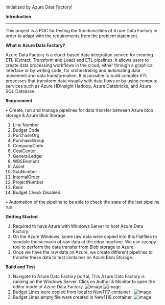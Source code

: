Initialized by Azure Data Factory!

**Introduction**
__________________________________________________________________________________________________________________________________________________
This project is a POC for testing the functionalities of Azure Data Factory in order to adapt with the requirements from the problem statement.

**What is Azure Data Factory?**

Azure Data Factory is a cloud-based data integration service for creating ETL (Extract, Transform and Load) and ETL pipelines. It allows users to create data processing workflows in the cloud, either through a graphical interface or by writing code, for orchestrating and automating data movement and data transformation. It is possible to build complex ETL processes that transform data visually with data flows or by using compute services such as Azure HDInsight Hadoop, Azure Databricks, and Azure SQL Database.

**Requirement**

•	Create, run and manage pipelines for data transfer between Azure blob storage & Azure Blob Storage.

1.	Line Number
2.	Budget Code
3.	PurchaseOrg
4.	PurchaseGroup
5.	CompanyCode
6.	CostCenter
7.	GeneralLedger
8.	WBSElement
9.	Asset
10.	SubNumber
11.	InternalOrder
12.	ProjectNumber
13.	Rank
14.	Budget Check Disabled

•	Automation of the pipeline to be able to check the state of the last pipeline run

**Getting Started**

1.	Required to have Azure with Windows Server to host Azure Data Factory.
2.	On the Azure Windows, some raw data were copied into this Flatfiles to simulate the scenario of raw data at the edge machine. We use azcopy tool to perform the data transfer     from Blob storage to Azure.
3.	Once we have the raw data on Azure, we create different pipelines to transfer these data to test container on Azure Blob Storage.

**Build and Test**
1.  Navigate to Azure Data Factory portal, This Azure Data Factory is running on the Windows Server. Click on Author & Monitor to open the editor mode of Azure Data Factory. 
![image](https://user-images.githubusercontent.com/94681830/142825597-fee510eb-3b9b-4517-8958-104da3fafb63.png)
![image](https://user-images.githubusercontent.com/94681830/142822989-3fb03564-877b-4ece-a86e-e217572ec472.png)
2.  Budget Lines were copied from local to New1117 container .
![image](https://user-images.githubusercontent.com/94681830/142823319-e40f536b-4a89-4373-9c39-8d9a842f3a94.png)
3.  Budget Lines empty file were created in New1119 container.
![image](https://user-images.githubusercontent.com/94681830/142824437-4c2d6800-d207-48a4-a061-0febe44cb1e9.png)









